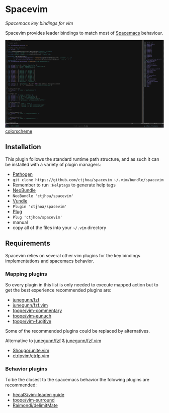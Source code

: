 # Spacevim
*Spacemacs key bindings for vim*

Spacevim provides leader bindings to match most of [Spacemacs](https://github.com/syl20bnr/spacemacs) behaviour.

![screenshot](screenshot.png)
[colorscheme](https://github.com/ctjhoa/miro8)

##  Installation
This plugin follows the standard runtime path structure, and as such it can be installed with a variety of plugin managers:

*  [Pathogen](https://github.com/tpope/vim-pathogen)
  *  `git clone https://github.com/ctjhoa/spacevim ~/.vim/bundle/spacevim`
  *  Remember to run `:Helptags` to generate help tags
*  [NeoBundle](https://github.com/Shougo/neobundle.vim)
  *  `NeoBundle 'ctjhoa/spacevim'`
*  [Vundle](https://github.com/gmarik/vundle)
  *  `Plugin 'ctjhoa/spacevim'`
*  [Plug](https://github.com/junegunn/vim-plug)
  *  `Plug 'ctjhoa/spacevim'`
*  manual
  *  copy all of the files into your `~/.vim` directory

## Requirements
Spacevim relies on several other vim plugins for the key bindings implementations and spacemacs behavior.

### Mapping plugins
So every plugin in this list is only needed to execute mapped action but to get the best experience recommended plugins are:

- [junegunn/fzf](https://github.com/junegunn/fzf)
- [junegunn/fzf.vim](https://github.com/junegunn/fzf.vim)
- [tpope/vim-commentary](https://github.com/tpope/vim-commentary)
- [tpope/vim-eunuch](https://github.com/tpope/vim-eunuch)
- [tpope/vim-fugitive](https://github.com/tpope/vim-fugitive)

Some of the recommended plugins could be replaced by alternatives.

Alternative to [junegunn/fzf](https://github.com/junegunn/fzf) & [junegunn/fzf.vim](https://github.com/junegunn/fzf.vim)
- [Shougo/unite.vim](https://github.com/Shougo/unite.vim)
- [ctrlpvim/ctrlp.vim](https://github.com/ctrlpvim/ctrlp.vim)

### Behavior plugins
To be the closest to the spacemacs behavior the folowing plugins are recommended:

- [hecal3/vim-leader-guide](https://github.com/hecal3/vim-leader-guide)
- [tpope/vim-surround](https://github.com/tpope/vim-surround)
- [Raimondi/delimitMate](https://github.com/Raimondi/delimitMate)

